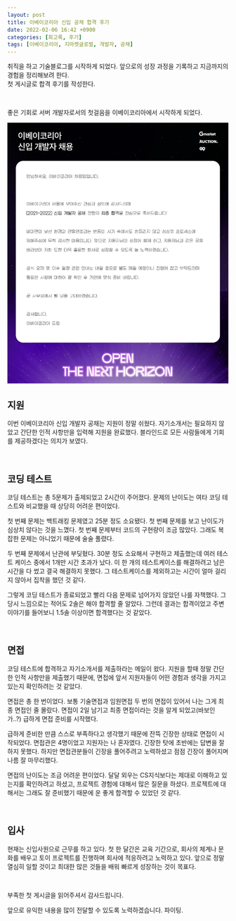 ```yaml
---
layout: post
title: 이베이코리아 신입 공채 합격 후기
date: 2022-02-06 16:42 +0900
categories: [회고록, 후기]
tags: [이베이코리아, 지마켓글로벌, 개발자, 공채]
---
```


취직을 하고 기술블로그를 시작하게 되었다. 앞으로의 성장 과정을 기록하고 지금까지의 경험을 정리해보려 한다.   
첫 게시글로 합격 후기를 작성한다. 

<br>

좋은 기회로 서버 개발자로서의 첫걸음을 이베이코리아에서 시작하게 되었다.

![ebay](/assets/img/ebaykorea.png)

## 지원

이번 이베이코리아 신입 개발자 공채는 지원이 정말 쉬웠다. 자기소개서는 필요하지 않았고 간단한 인적 사항만을 입력해 지원을 완료했다. 블라인드로 모든 사람들에게 기회를 제공하겠다는 의지가 보였다.

<br>

## 코딩 테스트

코딩 테스트는 총 5문제가 출제되었고 2시간이 주어졌다. 문제의 난이도는 여타 코딩 테스트와 비교했을 때 상당히 어려운 편이었다.

첫 번째 문제는 백트래킹 문제였고 25분 정도 소요됐다. 첫 번째 문제를 보고 난이도가 심상치 않다는 것을 느꼈다. 첫 번째 문제부터 코드의 구현량이 조금 많았다. 그래도 복잡한 문제는 아니었기 때문에 술술 풀렸다.

두 번째 문제에서 난관에 부딪혔다. 30분 정도 소요해서 구현하고 제출했는데 여러 테스트 케이스 중에서 1개만 시간 초과가 났다. 이 한 개의 테스트케이스를 해결하려고 남은 시간을 다 썼고 결국 해결하지 못했다. 그 테스트케이스를 제외하고는 시간이 얼마 걸리지 않아서 집착을 했던 것 같다.

그렇게 코딩 테스트가 종료되었고 빨리 다음 문제로 넘어가지 않았던 나를 자책했다. 그 당시 느낌으로는 적어도 2솔은 해야 합격할 줄 알았다. 그런데 결과는 합격이었고 주변 이야기를 들어보니 1.5솔 이상이면 합격했다는 것 같았다.

<br>

## 면접

코딩 테스트에 합격하고 자기소개서를 제출하라는 메일이 왔다. 지원을 할때 정말 간단한 인적 사항만을 제출했기 때문에, 면접에 앞서 지원자들이 어떤 경험과 생각을 가지고 있는지 확인하려는 것 같았다.

면접은 총 한 번이었다. 보통 기술면접과 임원면접 두 번의 면접이 있어서 나는 그게 최종 면접인 줄 몰랐다. 면접이 2일 남기고 최종 면접이라는 것을 알게 되었고(바보인가..?) 급하게 면접 준비를 시작했다.

급하게 준비한 만큼 스스로 부족하다고 생각했기 때문에 잔뜩 긴장한 상태로 면접이 시작되었다. 면접관은 4명이었고 지원자는 나 혼자였다. 긴장한 탓에 초반에는 답변을 잘 하지 못했다. 하지만 면접관분들이 긴장을 풀어주려고 노력하셨고 점점 긴장이 풀어지며 나름 잘 마무리했다.

면접의 난이도는 조금 어려운 편이었다. 달달 외우는 CS지식보다는 제대로 이해하고 있는지를 확인하려고 하셨고, 프로젝트 경험에 대해서 많은 질문을 하셨다. 프로젝트에 대해서는 그래도 잘 준비했기 때문에 운 좋게 합격할 수 있었던 것 같다.

<br>

## 입사

현재는 신입사원으로 근무를 하고 있다. 첫 한 달간은 교육 기간으로, 회사의 체계나 문화를 배우고 토이 프로젝트를 진행하며 회사에 적응하려고 노력하고 있다. 앞으로 정말 열심히 일할 것이고 최대한 많은 것들을 배워 빠르게 성장하는 것이 목표다.

<br>

부족한 첫 게시글을 읽어주셔서 감사드립니다.

앞으로 유익한 내용을 많이 전달할 수 있도록 노력하겠습니다. 파이팅.